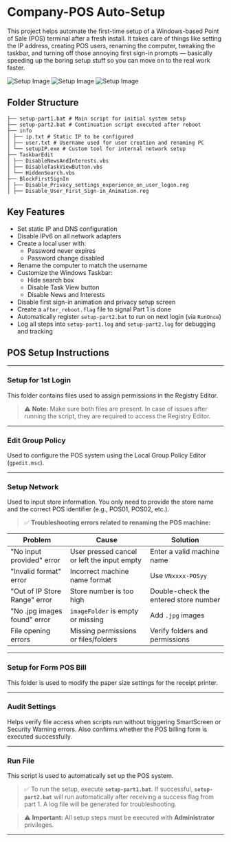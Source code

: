 # Company-POS Auto-Setup

This project helps automate the first-time setup of a Windows-based Point of Sale (POS) terminal after a fresh install. It takes care of things like setting the IP address, creating POS users, renaming the computer, tweaking the taskbar, and turning off those annoying first sign-in prompts — basically speeding up the boring setup stuff so you can move on to the real work faster.

![Setup Image](https://github.com/BHK0407/company_automation_solution/blob/main/images/setup-part1.png)
![Setup Image](https://github.com/BHK0407/company_automation_solution/blob/main/images/setup-part2.png)
![Setup Image](https://github.com/BHK0407/company_automation_solution/blob/main/images/autologin.png)

##  Folder Structure
    ├── setup-part1.bat # Main script for initial system setup
    ├── setup-part2.bat # Continuation script executed after reboot
    ├── info
    │ ├── ip.txt # Static IP to be configured
    │ ├── user.txt # Username used for user creation and renaming PC
    │ └── setupIP.exe # Custom tool for internal network setup
    ├── TaskbarEdit
    │ ├── DisableNewsAndInterests.vbs 
    │ ├── DisableTaskViewButton.vbs
    │ └── HiddenSearch.vbs
    ├── BlockFirstSignIn
    │ ├── Disable_Privacy_settings_experience_on_user_logon.reg
    │ ├── Disable_User_First_Sign-in_Animation.reg

##  Key Features

- Set static IP and DNS configuration
- Disable IPv6 on all network adapters
- Create a local user with:
  - Password never expires
  - Password change disabled
- Rename the computer to match the username
- Customize the Windows Taskbar:
  - Hide search box
  - Disable Task View button
  - Disable News and Interests
- Disable first sign-in animation and privacy setup screen
- Create a `after_reboot.flag` file to signal Part 1 is done
- Automatically register `setup-part2.bat` to run on next login (via `RunOnce`)
- Log all steps into `setup-part1.log` and `setup-part2.log` for debugging and tracking

## POS Setup Instructions

---

### **Setup for 1st Login**
This folder contains files used to assign permissions in the Registry Editor.  
> ⚠️ **Note:** Make sure both files are present. In case of issues after running the script, they are required to access the Registry Editor.

---

### **Edit Group Policy**
Used to configure the POS system using the Local Group Policy Editor (`gpedit.msc`).

---

### **Setup Network**
Used to input store information. You only need to provide the store name and the correct POS identifier (e.g., POS01, POS02, etc.).

> ✅ **Troubleshooting errors related to renaming the POS machine:**

| Problem                        | Cause                                         | Solution                              |
|-------------------------------|----------------------------------------------|---------------------------------------| 
| "No input provided" error     | User pressed cancel or left the input empty  | Enter a valid machine name            |
| "Invalid format" error        | Incorrect machine name format                | Use `VNxxxx-POSyy`                    |
| "Out of IP Store Range" error | Store number is too high                     | Double-check the entered store number |
| "No .jpg images found" error  | `imageFolder` is empty or missing            | Add `.jpg` images                     |
| File opening errors           | Missing permissions or files/folders         | Verify folders and permissions        |

---

### **Setup for Form POS Bill**
This folder is used to modify the paper size settings for the receipt printer.

---

### **Audit Settings**
Helps verify file access when scripts run without triggering SmartScreen or Security Warning errors. Also confirms whether the POS billing form is executed successfully.

---

### **Run File**
This script is used to automatically set up the POS system.  
> ✅ To run the setup, execute **`setup-part1.bat`**. If successful, **`setup-part2.bat`** will run automatically after receiving a success flag from part 1. A log file will be generated for troubleshooting.

> ⚠️ **Important:** All setup steps must be executed with **Administrator** privileges.

---

